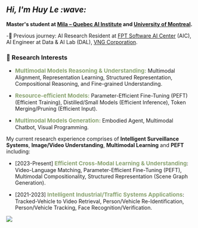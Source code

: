 <h2><em> Hi, I'm Huy Le :wave: </em></h2>

<b>Master's student at <a href="https://mila.quebec/en">Mila – Quebec AI Institute</a> and <a href="https://www.umontreal.ca/en/">University of Montreal</a>.</b> 

-🌱 Previous journey: AI Research Resident at [FPT Software AI Center](https://fpt-aicenter.com/ai-residency/) (AIC), AI Engineer at Data & AI Lab (DAL), [VNG Corporation](https://www.vng.com.vn/).

### 🔭 Research Interests
- <strong style="font-size:15px;color:#8aa371">Multimodal Models Reasoning & Understanding:</strong> Multimodal Alignment, Representation Learning, Structured Representation, Compositional Reasoning, and Fine-grained Understanding.

- <strong style="font-size:15px;color:#8aa371">Resource-efficient Models:</strong> Parameter-Efficient Fine-Tuning (PEFT) (Efficient Training), Distilled/Small Models (Efficient Inference), Token Merging/Pruning (Efficient Input).
  
- <strong style="font-size:15px;color:#8aa371">Multimodal Models Generation:</strong> Embodied Agent, Multimodal Chatbot, Visual Programming.

My current research experience comprises of **Intelligent Surveillance Systems**, **Image/Video Understanding**, **Multimodal Learning** and **PEFT** including:

- [2023-Present] <strong style="font-size:15px;color:#8aa371">Efficient Cross-Modal Learning & Understanding</strong>: Video-Language Matching, Parameter-Efficient Fine-Tuning (PEFT), Multimodal Compositionality, Structured Representation (Scene Graph Generation).

- [2021-2023] <strong style="font-size:15px;color:#8aa371">Intelligent Industrial/Traffic Systems Applications</strong>: Tracked-Vehicle to Video Retrieval, Person/Vehicle Re-Identification, Person/Vehicle Tracking, Face Recognition/Verification.

![](https://komarev.com/ghpvc/?username=zef1611&color=blueviolet&style=flat-square)
